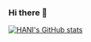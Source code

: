 ### Hi there 👋

[![HANI's GitHub stats](https://github-readme-stats.vercel.app/api?username=pear96&show_icons=true&theme=dracula)](https://github.com/anuraghazra/github-readme-stats)
